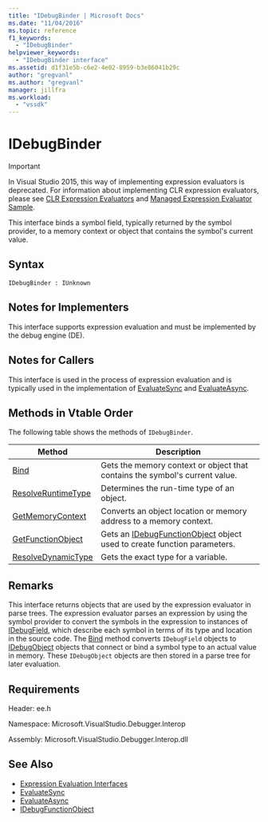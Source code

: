 ```yaml
---
title: "IDebugBinder | Microsoft Docs"
ms.date: "11/04/2016"
ms.topic: reference
f1_keywords:
  - "IDebugBinder"
helpviewer_keywords:
  - "IDebugBinder interface"
ms.assetid: d1f31e5b-c6e2-4e02-8959-b3e86041b29c
author: "gregvanl"
ms.author: "gregvanl"
manager: jillfra
ms.workload:
  - "vssdk"
---
```

# IDebugBinder
> [!IMPORTANT]
> In Visual Studio 2015, this way of implementing expression evaluators is deprecated. For information about implementing CLR expression evaluators, please see [CLR Expression Evaluators](https://github.com/Microsoft/ConcordExtensibilitySamples/wiki/CLR-Expression-Evaluators) and [Managed Expression Evaluator Sample](https://github.com/Microsoft/ConcordExtensibilitySamples/wiki/Managed-Expression-Evaluator-Sample).

 This interface binds a symbol field, typically returned by the symbol provider, to a memory context or object that contains the symbol's current value.

## Syntax

```
IDebugBinder : IUnknown
```

## Notes for Implementers
 This interface supports expression evaluation and must be implemented by the debug engine (DE).

## Notes for Callers
 This interface is used in the process of expression evaluation and is typically used in the implementation of [EvaluateSync](../../../extensibility/debugger/reference/idebugexpression2-evaluatesync.md) and [EvaluateAsync](../../../extensibility/debugger/reference/idebugexpression2-evaluateasync.md).

## Methods in Vtable Order
 The following table shows the methods of `IDebugBinder`.

|Method|Description|
|------------|-----------------|
|[Bind](../../../extensibility/debugger/reference/idebugbinder-bind.md)|Gets the memory context or object that contains the symbol's current value.|
|[ResolveRuntimeType](../../../extensibility/debugger/reference/idebugbinder-resolveruntimetype.md)|Determines the run-time type of an object.|
|[GetMemoryContext](../../../extensibility/debugger/reference/idebugbinder-getmemorycontext.md)|Converts an object location or memory address to a memory context.|
|[GetFunctionObject](../../../extensibility/debugger/reference/idebugbinder-getfunctionobject.md)|Gets an [IDebugFunctionObject](../../../extensibility/debugger/reference/idebugfunctionobject.md) object used to create function parameters.|
|[ResolveDynamicType](../../../extensibility/debugger/reference/idebugbinder-resolvedynamictype.md)|Gets the exact type for a variable.|

## Remarks
 This interface returns objects that are used by the expression evaluator in parse trees. The expression evaluator parses an expression by using the symbol provider to convert the symbols in the expression to instances of [IDebugField](../../../extensibility/debugger/reference/idebugfield.md), which describe each symbol in terms of its type and location in the source code. The [Bind](../../../extensibility/debugger/reference/idebugbinder-bind.md) method converts `IDebugField` objects to [IDebugObject](../../../extensibility/debugger/reference/idebugobject.md) objects that connect or bind a symbol type to an actual value in memory. These `IDebugObject` objects are then stored in a parse tree for later evaluation.

## Requirements
 Header: ee.h

 Namespace: Microsoft.VisualStudio.Debugger.Interop

 Assembly: Microsoft.VisualStudio.Debugger.Interop.dll

## See Also
- [Expression Evaluation Interfaces](../../../extensibility/debugger/reference/expression-evaluation-interfaces.md)
- [EvaluateSync](../../../extensibility/debugger/reference/idebugexpression2-evaluatesync.md)
- [EvaluateAsync](../../../extensibility/debugger/reference/idebugexpression2-evaluateasync.md)
- [IDebugFunctionObject](../../../extensibility/debugger/reference/idebugfunctionobject.md)